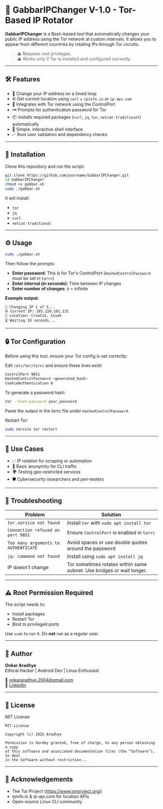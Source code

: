
# 🚀 GabbarIPChanger V-1.0 - Tor-Based IP Rotator

**GabbarIPChanger** is a Bash-based tool that automatically changes your public IP address using the Tor network at custom intervals. It allows you to appear from different countries by rotating IPs through Tor circuits.

> ⚠️ Requires root privileges.  
> ⚠️ Works only if Tor is installed and configured correctly.

---

## 🛠️ Features

- 🔄 Change your IP address on a timed loop
- 🌐 Get current location using `curl` + `ipinfo.io` or `ip-api.com`
- 🧅 Integrates with Tor network using the ControlPort
- 🗝️ Prompts for authentication password for Tor
- 📦 Installs required packages (`curl`, `jq`, `tor`, `netcat-traditional`) automatically
- 📑 Simple, interactive shell interface
- ✅ Root user validation and dependency checks

---

## 🔧 Installation

Clone this repository and run the script:

```bash
git clone https://github.com/yourname/GabbarIPChanger.git
cd GabbarIPChanger
chmod +x gabbar.sh
sudo ./gabbar.sh
```

It will install:

- `tor`
- `jq`
- `curl`
- `netcat-traditional`

---

## ⚙️ Usage

```bash
sudo ./gabbar.sh
```

Then follow the prompts:

- **Enter password**: This is for Tor's ControlPort (`HashedControlPassword` must be set in `torrc`)
- **Enter interval (in seconds)**: Time between IP changes
- **Enter number of changes**: `0` = infinite

**Example output:**

```
🔁 Changing IP 1 of 5...
🌐 Current IP: 185.220.101.131
📍 Location: Croatia, Sisak
⏳ Waiting 10 seconds...
```

---

## 🔒 Tor Configuration

Before using this tool, ensure your Tor config is set correctly:

Edit `/etc/tor/torrc` and ensure these lines exist:

```bash
ControlPort 9051
HashedControlPassword <generated_hash>
CookieAuthentication 0
```

To generate a password hash:

```bash
tor --hash-password your_password
```

Paste the output in the torrc file under `HashedControlPassword`.

Restart Tor:

```bash
sudo service tor restart
```

---

## 🧪 Use Cases

- ✅ IP rotation for scraping or automation
- 🔐 Basic anonymity for CLI traffic
- 🌍 Testing geo-restricted services
- 🛡️ Cybersecurity researchers and pen-testers

---

## 🧯 Troubleshooting

| Problem | Solution |
|--------|----------|
| `tor.service not found` | Install `tor` with `sudo apt install tor` |
| `Connection refused on port 9051` | Ensure `ControlPort` is enabled in `torrc` |
| `Too many arguments to AUTHENTICATE` | Avoid spaces or use double quotes around the password |
| `jq: command not found` | Install using `sudo apt install jq` |
| IP doesn’t change | Tor sometimes rotates within same subnet. Use bridges or wait longer. |

---

## ⚠️ Root Permission Required

The script needs to:

- Install packages
- Restart Tor
- Bind to privileged ports

Use `sudo` to run it. Do **not** run as a regular user.

---

## 👤 Author

**Onkar Aradhye**  
Ethical Hacker | Android Dev | Linux Enthusiast

📧 onkararadhye.2004@gmail.com  
🔗 [LinkedIn](https://www.linkedin.com/in/onkararadhye)

---

## 📄 License

MIT License

```
MIT License

Copyright (c) 2025 Aradhye

Permission is hereby granted, free of charge, to any person obtaining a copy
of this software and associated documentation files (the “Software”), to deal
in the Software without restriction...
```

---

## 🙏 Acknowledgements

- The Tor Project (https://www.torproject.org/)
- ipinfo.io & ip-api.com for location APIs
- Open-source Linux CLI community
